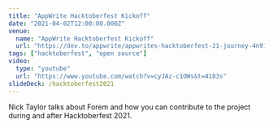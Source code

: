 ```yaml
---
title: "AppWrite Hacktoberfest Kickoff"
date: "2021-04-02T12:00:00.000Z"
venue:
  name: "AppWrite Hacktoberfest Kickoff"
  url: "https://dev.to/appwrite/appwrites-hacktoberfest-21-journey-4n91"
tags: ["hacktoberfest", "open source"]
video:
  type: "youtube"
  url: "https://www.youtube.com/watch?v=cyJAz-c1OWs&t=4183s"
slideDeck: /hacktoberfest2021
---
```


Nick Taylor talks about Forem and how you can contribute to the project during and after Hacktoberfest 2021.
